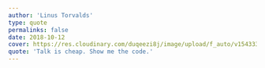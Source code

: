 ```yaml
---
author: 'Linus Torvalds'
type: quote
permalinks: false
date: 2018-10-12
cover: https://res.cloudinary.com/duqeezi8j/image/upload/f_auto/v1543337282/linustorvaldslarge_mkgxcw.jpg
quote: 'Talk is cheap. Show me the code.'
---
```

